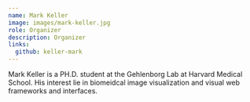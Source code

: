 ```yaml
---
name: Mark Keller
image: images/mark-keller.jpg
role: Organizer
description: Organizer
links:
  github: keller-mark
---
```


Mark Keller is a PH.D. student at the Gehlenborg Lab at Harvard Medical School. His interest lie in biomeidcal image visualization and visual web frameworks and interfaces.
